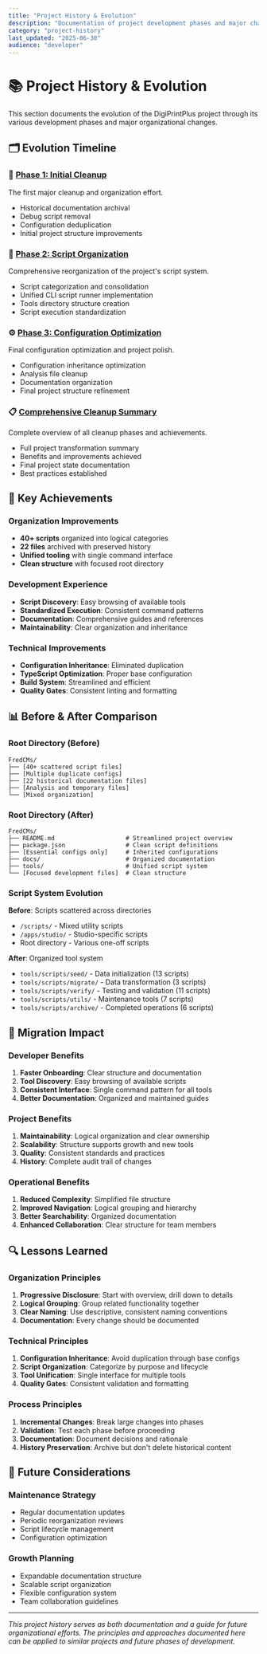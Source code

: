```yaml
---
title: "Project History & Evolution"
description: "Documentation of project development phases and major changes"
category: "project-history"
last_updated: "2025-06-30"
audience: "developer"
---
```


# 📚 Project History & Evolution

This section documents the evolution of the DigiPrintPlus project through its various development phases and major organizational changes.

## 🗂️ Evolution Timeline

### 🧹 [Phase 1: Initial Cleanup](phase-1-cleanup.md)
The first major cleanup and organization effort.
- Historical documentation archival
- Debug script removal
- Configuration deduplication
- Initial project structure improvements

### 📜 [Phase 2: Script Organization](phase-2-scripts.md)
Comprehensive reorganization of the project's script system.
- Script categorization and consolidation
- Unified CLI script runner implementation
- Tools directory structure creation
- Script execution standardization

### ⚙️ [Phase 3: Configuration Optimization](phase-3-config.md)
Final configuration optimization and project polish.
- Configuration inheritance optimization
- Analysis file cleanup
- Documentation organization
- Final project structure refinement

### 📋 [Comprehensive Cleanup Summary](cleanup-summary.md)
Complete overview of all cleanup phases and achievements.
- Full project transformation summary
- Benefits and improvements achieved
- Final project state documentation
- Best practices established

## 🎯 Key Achievements

### Organization Improvements
- **40+ scripts** organized into logical categories
- **22 files** archived with preserved history
- **Unified tooling** with single command interface
- **Clean structure** with focused root directory

### Development Experience
- **Script Discovery**: Easy browsing of available tools
- **Standardized Execution**: Consistent command patterns
- **Documentation**: Comprehensive guides and references
- **Maintainability**: Clear organization and inheritance

### Technical Improvements
- **Configuration Inheritance**: Eliminated duplication
- **TypeScript Optimization**: Proper base configuration
- **Build System**: Streamlined and efficient
- **Quality Gates**: Consistent linting and formatting

## 📊 Before & After Comparison

### Root Directory (Before)
```
FredCMs/
├── [40+ scattered script files]
├── [Multiple duplicate configs]
├── [22 historical documentation files]
├── [Analysis and temporary files]
└── [Mixed organization]
```

### Root Directory (After)
```
FredCMs/
├── README.md                    # Streamlined project overview
├── package.json                 # Clean script definitions
├── [Essential configs only]     # Inherited configurations
├── docs/                        # Organized documentation
├── tools/                       # Unified script system
└── [Focused development files]  # Clean structure
```

### Script System Evolution

**Before**: Scripts scattered across directories
- `/scripts/` - Mixed utility scripts
- `/apps/studio/` - Studio-specific scripts
- Root directory - Various one-off scripts

**After**: Organized tool system
- `tools/scripts/seed/` - Data initialization (13 scripts)
- `tools/scripts/migrate/` - Data transformation (3 scripts)
- `tools/scripts/verify/` - Testing and validation (11 scripts)
- `tools/scripts/utils/` - Maintenance tools (7 scripts)
- `tools/scripts/archive/` - Completed operations (6 scripts)

## 🔄 Migration Impact

### Developer Benefits
1. **Faster Onboarding**: Clear structure and documentation
2. **Tool Discovery**: Easy browsing of available scripts
3. **Consistent Interface**: Single command pattern for all tools
4. **Better Documentation**: Organized and maintained guides

### Project Benefits
1. **Maintainability**: Logical organization and clear ownership
2. **Scalability**: Structure supports growth and new tools
3. **Quality**: Consistent standards and practices
4. **History**: Complete audit trail of changes

### Operational Benefits
1. **Reduced Complexity**: Simplified file structure
2. **Improved Navigation**: Logical grouping and hierarchy
3. **Better Searchability**: Organized documentation
4. **Enhanced Collaboration**: Clear structure for team members

## 🔍 Lessons Learned

### Organization Principles
1. **Progressive Disclosure**: Start with overview, drill down to details
2. **Logical Grouping**: Group related functionality together
3. **Clear Naming**: Use descriptive, consistent naming conventions
4. **Documentation**: Every change should be documented

### Technical Principles
1. **Configuration Inheritance**: Avoid duplication through base configs
2. **Script Organization**: Categorize by purpose and lifecycle
3. **Tool Unification**: Single interface for multiple tools
4. **Quality Gates**: Consistent validation and formatting

### Process Principles
1. **Incremental Changes**: Break large changes into phases
2. **Validation**: Test each phase before proceeding
3. **Documentation**: Document decisions and rationale
4. **History Preservation**: Archive but don't delete historical content

## 🚀 Future Considerations

### Maintenance Strategy
- Regular documentation updates
- Periodic reorganization reviews
- Script lifecycle management
- Configuration optimization

### Growth Planning
- Expandable documentation structure
- Scalable script organization
- Flexible configuration system
- Team collaboration guidelines

---

*This project history serves as both documentation and a guide for future organizational efforts. The principles and approaches documented here can be applied to similar projects and future phases of development.*
